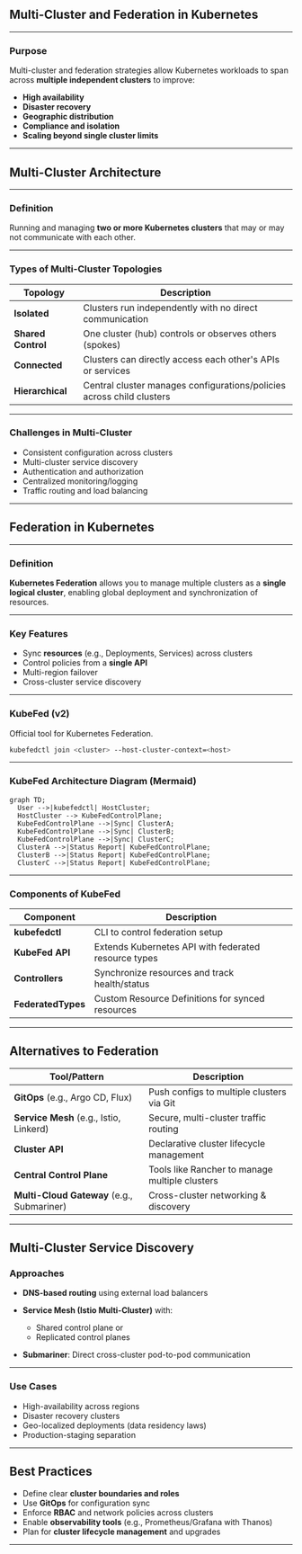 ## **Multi-Cluster and Federation in Kubernetes**

---

### **Purpose**

Multi-cluster and federation strategies allow Kubernetes workloads to span across **multiple independent clusters** to improve:

* **High availability**
* **Disaster recovery**
* **Geographic distribution**
* **Compliance and isolation**
* **Scaling beyond single cluster limits**

---

## **Multi-Cluster Architecture**

---

### **Definition**

Running and managing **two or more Kubernetes clusters** that may or may not communicate with each other.

---

### **Types of Multi-Cluster Topologies**

| Topology           | Description                                                           |
| ------------------ | --------------------------------------------------------------------- |
| **Isolated**       | Clusters run independently with no direct communication               |
| **Shared Control** | One cluster (hub) controls or observes others (spokes)                |
| **Connected**      | Clusters can directly access each other's APIs or services            |
| **Hierarchical**   | Central cluster manages configurations/policies across child clusters |

---

### **Challenges in Multi-Cluster**

* Consistent configuration across clusters
* Multi-cluster service discovery
* Authentication and authorization
* Centralized monitoring/logging
* Traffic routing and load balancing

---

## **Federation in Kubernetes**

---

### **Definition**

**Kubernetes Federation** allows you to manage multiple clusters as a **single logical cluster**, enabling global deployment and synchronization of resources.

---

### **Key Features**

* Sync **resources** (e.g., Deployments, Services) across clusters
* Control policies from a **single API**
* Multi-region failover
* Cross-cluster service discovery

---

### **KubeFed (v2)**

Official tool for Kubernetes Federation.

```bash
kubefedctl join <cluster> --host-cluster-context=<host>
```

---

### **KubeFed Architecture Diagram (Mermaid)**

```mermaid
graph TD;
  User -->|kubefedctl| HostCluster;
  HostCluster --> KubeFedControlPlane;
  KubeFedControlPlane -->|Sync| ClusterA;
  KubeFedControlPlane -->|Sync| ClusterB;
  KubeFedControlPlane -->|Sync| ClusterC;
  ClusterA -->|Status Report| KubeFedControlPlane;
  ClusterB -->|Status Report| KubeFedControlPlane;
  ClusterC -->|Status Report| KubeFedControlPlane;
```

---

### **Components of KubeFed**

| Component          | Description                                          |
| ------------------ | ---------------------------------------------------- |
| **kubefedctl**     | CLI to control federation setup                      |
| **KubeFed API**    | Extends Kubernetes API with federated resource types |
| **Controllers**    | Synchronize resources and track health/status        |
| **FederatedTypes** | Custom Resource Definitions for synced resources     |

---

## **Alternatives to Federation**

| Tool/Pattern                               | Description                                    |
| ------------------------------------------ | ---------------------------------------------- |
| **GitOps** (e.g., Argo CD, Flux)           | Push configs to multiple clusters via Git      |
| **Service Mesh** (e.g., Istio, Linkerd)    | Secure, multi-cluster traffic routing          |
| **Cluster API**                            | Declarative cluster lifecycle management       |
| **Central Control Plane**                  | Tools like Rancher to manage multiple clusters |
| **Multi-Cloud Gateway** (e.g., Submariner) | Cross-cluster networking & discovery           |

---

## **Multi-Cluster Service Discovery**

### Approaches

* **DNS-based routing** using external load balancers
* **Service Mesh (Istio Multi-Cluster)** with:

  * Shared control plane or
  * Replicated control planes
* **Submariner**: Direct cross-cluster pod-to-pod communication

---

### Use Cases

* High-availability across regions
* Disaster recovery clusters
* Geo-localized deployments (data residency laws)
* Production-staging separation

---

## **Best Practices**

* Define clear **cluster boundaries and roles**
* Use **GitOps** for configuration sync
* Enforce **RBAC** and network policies across clusters
* Enable **observability tools** (e.g., Prometheus/Grafana with Thanos)
* Plan for **cluster lifecycle management** and upgrades

---
